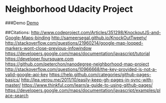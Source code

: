 # Neighborhood Udacity Project

###Demo
[Demo](http://qtheninja.github.io/neighborhoodmap/)



##Citations:
http://www.codeproject.com/Articles/351298/KnockoutJS-and-Google-Maps-binding
http://sameersegal.github.io/KnockOutTweety/
http://stackoverflow.com/questions/21960214/google-map-looped-markers-wont-close-previous-infowindow
https://developers.google.com/maps/documentation/javascript/tutorial
https://developer.foursquare.com
https://github.com/peterchon/nanodegree-neighborhood-map-project
http://stackoverflow.com/questions/10966668/the-key-provided-is-not-a-valid-google-api-key
https://help.github.com/categories/github-pages-basics/
http://lea.verou.me/2011/10/easily-keep-gh-pages-in-sync-with-master/
https://www.thinkful.com/learn/a-guide-to-using-github-pages/
https://developers.google.com/maps/documentation/javascript/examples/place-search
